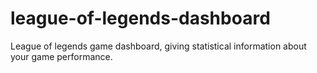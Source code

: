 # league-of-legends-dashboard
League of legends game dashboard, giving statistical information about your game performance.
